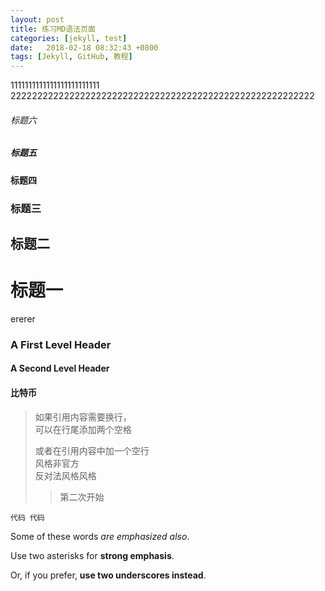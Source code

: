 ```yaml
---
layout: post
title: 练习MD语法页面
categories: [jekyll, test]
date:   2018-02-18 08:32:43 +0800
tags: [Jekyll, GitHub, 教程]
---
```

1111111111111111111111111  
222222222222222222222222222222222222222222222222222222222
###### 标题六
##### 标题五
#### 标题四
### 标题三
## 标题二
# 标题一
ererer
### A First Level Header   
#### A Second Level Header  
#### 比特币

>如果引用内容需要换行，  
>可以在行尾添加两个空格
>
>或者在引用内容中加一个空行  
风格非官方  
反对法风格风格
>>第二次开始 

	代码 代码 
	


Some of these words _are emphasized also_.

Use two asterisks for **strong emphasis**.

Or, if you prefer, __use two underscores instead__.


